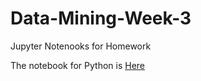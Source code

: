 # Data-Mining-Week-3
Jupyter Notenooks for Homework

The notebook for Python is [Here](https://github.com/toby-farley/Data-Mining-Week-3/blob/main/Week%203%20Python.ipynb)